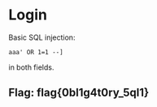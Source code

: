 # Login

Basic SQL injection:

```text
aaa' OR 1=1 --]
```

in both fields.

## Flag: flag{0bl1g4t0ry\_5ql1}

